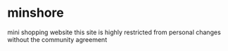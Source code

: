 # minshore
mini shopping website
this site is highly restricted from personal changes without the community agreement
